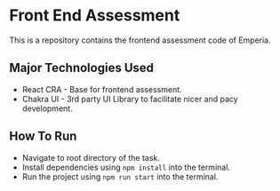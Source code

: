 # Front End Assessment
This is a repository contains the frontend assessment code of Emperia.

## Major Technologies Used
- React CRA -  Base for frontend assessment.
- Chakra UI - 3rd party UI Library to facilitate nicer and pacy development.
 
## How To Run
- Navigate to root directory of the task.
- Install dependencies using `npm install` into the terminal.
- Run the project using `npm run start` into the terminal.
